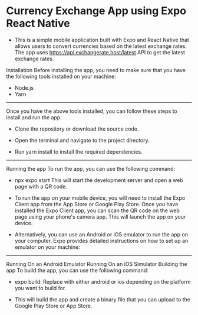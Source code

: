 # Currency Exchange App using Expo React Native

- This is a simple mobile application built with Expo and React Native that allows users to convert currencies based on the latest exchange rates. The app uses https://api.exchangerate.host/latest API to get the latest exchange rates.

Installation Before installing the app, you need to make sure that you have the following tools installed on your machine:

- Node.js
- Yarn

---

Once you have the above tools installed, you can follow these steps to install and run the app:

- Clone the repository or download the source code.

- Open the terminal and navigate to the project directory.

- Run yarn install to install the required dependencies.

---

Running the app To run the app, you can use the following command:

- npx expo start This will start the development server and open a web page with a QR code.

- To run the app on your mobile device, you will need to install the Expo Client app from the App Store or Google Play Store. Once you have installed the Expo Client app, you can scan the QR code on the web page using your phone's camera app. This will launch the app on your device.

- Alternatively, you can use an Android or iOS emulator to run the app on your computer. Expo provides detailed instructions on how to set up an emulator on your machine:

---

Running On an Android Emulator Running On an iOS Simulator Building the app To build the app, you can use the following command:

- expo build: Replace with either android or ios depending on the platform you want to build for.

- This will build the app and create a binary file that you can upload to the Google Play Store or App Store.
